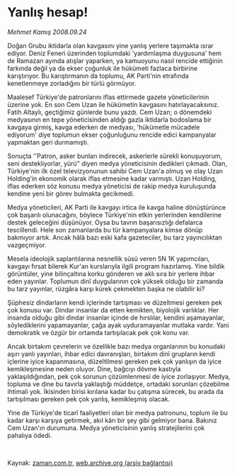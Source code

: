 # Yanlış hesap!

*Mehmet Kamış 2008.09.24*

<tr><td class="metin" colspan="2" style="padding-top: 20px; padding-left: 5px; padding-right: 10px;">Doğan Grubu iktidarla olan kavgasını yine yanlış yerlere taşımakta ısrar ediyor. Deniz Feneri üzerinden toplumdaki 'yardımlaşma duygusuna' hem de Ramazan ayında atışlar yaparken, ya kamuoyunu nasıl rencide ettiğinin farkında değil ya da ekser çoğunluk ile hükümeti fazlaca birbirine karıştırıyor. Bu karıştırmanın da toplumu, AK Parti'nin etrafında kenetlenmeye zorladığını bir türlü görmüyor.</td></tr><tr><td class="metin" colspan="2" style="padding-top: 20px; padding-left: 5px; padding-right: 10px;"><p>Maalesef Türkiye'de patronlarını iflas ettirmede gazete yöneticilerinin üzerine yok. En son Cem Uzan ile hükümetin kavgasını hatırlayacaksınız. Fatih Altaylı, geçtiğimiz günlerde bunu yazdı. Cem Uzan; o dönemdeki medyasının en tepe yöneticisinden aldığı gazla iktidarla bodoslama bir kavgaya girmiş, kavga ederken de medyası, 'hükümetle mücadele ediyorum' diye toplumun ekser çoğunluğunu rencide edici kampanyalar yapmaktan geri durmamıştı. 
<p>Sonuçta ''Patron, asker bunları indirecek, askerlerle sürekli konuşuyorum, seni destekliyorlar, yürü" diyen medya yöneticisinin dedikleri çıkmadı. Olan, Türkiye'nin ilk özel televizyonunun sahibi Cem Uzan'a olmuş ve olay Uzan Holding'in ekonomik olarak iflas etmesine kadar varmıştı. Uzan Holding, iflas ederken söz konusu medya yöneticisi de rakip medya kuruluşunda kendine yeni bir görev bulmakta gecikmedi. 
<p>Medya yöneticileri, AK Parti ile kavgayı irtica ile kavga haline dönüştürünce çok başarılı olunacağını, böylece Türkiye'nin etkin yerlerinden kendilerine destek geleceğini düşünüyor. Oysa bu tavrın başarısızlığı defalarca tescillendi. Hele son zamanlarda bu tür kampanyalara kimse dönüp bakmıyor artık. Ancak hâlâ bazı eski kafa gazeteciler, bu tarz yayıncılıktan vazgeçmiyor. 
<p>Mesela ideolojik saplantılarına nesnellik süsü veren 5N 1K yapımcıları, kavgayı fırsat bilerek Kur'an kurslarıyla ilgili program hazırlamış. Yine bildik görüntüler, yine bilinçaltına korku gönderen ve aklı sıra bir yerlere ihbar eden yayınlar. Toplumun dinî duygularının çok yüksek olduğu bir zamanda bu tarz yayınlar, rüzgâra karşı kürek çekmekten başka ne olabilir ki? 
<p>Şüphesiz dindarların kendi içlerinde tartışması ve düzeltmesi gereken pek çok konusu var. Dindar insanlar da etten kemikten, biyolojik varlıklar. Her insanda olduğu gibi dindar insanlar içinde de hırslılar, kendini aşamayanlar, söylediklerini yapamayanlar, çağa ayak uyduramayanlar mutlaka vardır. Yani demokratik ve özgür bir ortamda tartışılacak pek çok konu var. 
<p>Ancak birtakım çevrelerin ve özellikle bazı medya organlarının bu konudaki aşırı yanlı yayınları, ihbar edici davranışları, birtakım dinî grupların kendi içlerine iyice kapanmasına, düzeltilmesi gereken pek çok yanlışın da iyice kemikleşmesine neden oluyor. Dine, bağcıyı dövme kastıyla yaklaşıldığından, pek çok sorunun çözümlenmesi de iyice zorlaşıyor. Medya, topluma ve dine bu tavırla yaklaştığı müddetçe, ortadaki sorunları çözebilme ihtimali yok. İkisinden birisi kırılana kadar bu çatışma sürecek, bu arada da tartışılması gereken pek çok yanlış, kemikleşmiş olacak. 
<p>Yine de Türkiye'de ticarî faaliyetleri olan bir medya patronunu, toplum ile bu kadar karşı karşıya getirmek, akıl kârı bir şey gibi gelmiyor bana. Bakınız Cem Uzan'ın durumuna. Medya yöneticisinin yanlış stratejilerini çok pahalıya ödedi. 
<p>
<p><br/></p></p></p></p></p></p></p></p></p></td></tr>

Kaynak: [zaman.com.tr](http://zaman.com.tr/yazar.do?yazino=741883), [web.archive.org (arşiv bağlantısı)](http://web.archive.org/web/20080927022532/http://www.zaman.com.tr:80/yazar.do?yazino=741883)
